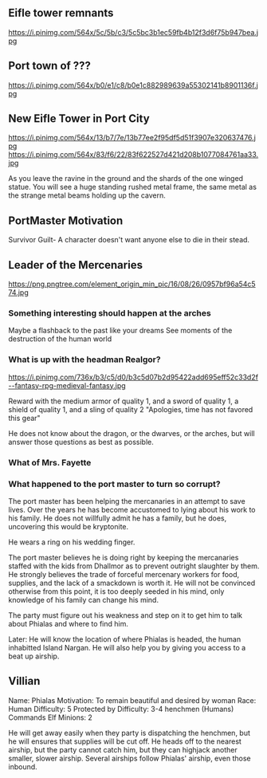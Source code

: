 ## Eifle tower remnants
https://i.pinimg.com/564x/5c/5b/c3/5c5bc3b1ec59fb4b12f3d6f75b947bea.jpg

## Port town of ???
https://i.pinimg.com/564x/b0/e1/c8/b0e1c882989639a55302141b8901136f.jpg

## New Eifle Tower in Port City
https://i.pinimg.com/564x/13/b7/7e/13b77ee2f95df5d51f3907e320637476.jpg
https://i.pinimg.com/564x/83/f6/22/83f622527d421d208b1077084761aa33.jpg

As you leave the ravine in the ground and the shards of the one winged statue.
You will see a huge standing rushed metal frame, the same metal as the strange metal beams holding up the cavern.

## PortMaster Motivation
Survivor Guilt- A character doesn't want anyone else to die in their stead.

## Leader of the Mercenaries
https://png.pngtree.com/element_origin_min_pic/16/08/26/0957bf96a54c574.jpg


### Something interesting should happen at the arches
Maybe a flashback to the past like your dreams
See moments of the destruction of the human world


### What is up with the headman Realgor?
https://i.pinimg.com/736x/b3/c5/d0/b3c5d07b2d95422add695eff52c33d2f--fantasy-rpg-medieval-fantasy.jpg

Reward with the medium armor of quality 1, and a sword of quality 1, a shield of quality 1, and a sling of quality 2
"Apologies, time has not favored this gear"

He does not know about the dragon, or the dwarves, or the arches, but will answer those questions as best as possible.


### What of Mrs. Fayette



### What happened to the port master to turn so corrupt?
The port master has been helping the mercanaries in an attempt to save lives.
Over the years he has become accustomed to lying about his work to his family. 
He does not willfully admit he has a family, but he does, uncovering this would be kryptonite.

He wears a ring on his wedding finger.

The port master believes he is doing right by keeping the mercanaries staffed with the kids from Dhallmor as to prevent outright slaughter by them.
He strongly believes the trade of forceful mercenary workers for food, supplies, and the lack of a smackdown is worth it.
He will not be convinced otherwise from this point, it is too deeply seeded in his mind, only knowledge of his family can change his mind.

The party must figure out his weakness and step on it to get him to talk about Phialas and where to find him.

Later:
He will know the location of where Phialas is headed, the human inhabitted Island Nargan. He will also help you by giving you access to a beat up airship.


## Villian
Name: Phialas
Motivation: To remain beautiful and desired by woman
Race: Human
Difficulty: 5
Protected by Difficulty: 3-4 henchmen (Humans)
Commands Elf Minions: 2

He will get away easily when they party is dispatching the henchmen, but he will ensures that supplies will be cut off.
He heads off to the nearest airship, but the party cannot catch him, but they can highjack another smaller, slower airship.
Several airships follow Phialas' airship, even those inbound.